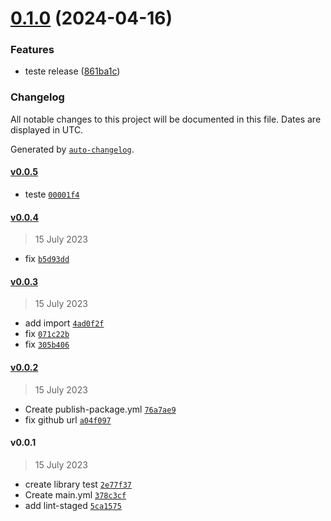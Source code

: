 # [0.1.0](https://github.com/MaykerHM/archbase-library-test/compare/v0.0.5...v0.1.0) (2024-04-16)


### Features

* teste release ([861ba1c](https://github.com/MaykerHM/archbase-library-test/commit/861ba1c5f09b85b10bc5182523de89f58ff59e7c))

### Changelog

All notable changes to this project will be documented in this file. Dates are displayed in UTC.

Generated by [`auto-changelog`](https://github.com/CookPete/auto-changelog).

#### [v0.0.5](https://github.com/MaykerHM/archbase-library-test/compare/v0.0.4...v0.0.5)

- teste [`00001f4`](https://github.com/MaykerHM/archbase-library-test/commit/00001f40cd749ecc99b4d54da111274c05ee3308)

#### [v0.0.4](https://github.com/MaykerHM/archbase-library-test/compare/v0.0.3...v0.0.4)

> 15 July 2023

- fix [`b5d93dd`](https://github.com/MaykerHM/archbase-library-test/commit/b5d93dd57dbc5ef748edc02dba4136453523bdc7)

#### [v0.0.3](https://github.com/MaykerHM/archbase-library-test/compare/v0.0.2...v0.0.3)

> 15 July 2023

- add import [`4ad0f2f`](https://github.com/MaykerHM/archbase-library-test/commit/4ad0f2ff36f1798cc500430fd80e97806eb87f78)
- fix [`071c22b`](https://github.com/MaykerHM/archbase-library-test/commit/071c22b03f44261e073860d215229313fa8da595)
- fix [`305b406`](https://github.com/MaykerHM/archbase-library-test/commit/305b40635b3ac4a3756ec22ce082cdba307ea9a9)

#### [v0.0.2](https://github.com/MaykerHM/archbase-library-test/compare/v0.0.1...v0.0.2)

> 15 July 2023

- Create publish-package.yml [`76a7ae9`](https://github.com/MaykerHM/archbase-library-test/commit/76a7ae9efa064c5d9ca58c052e81b57299cd9a96)
- fix github url [`a04f097`](https://github.com/MaykerHM/archbase-library-test/commit/a04f097504748894718a9d98f357879713f77f9a)

#### v0.0.1

> 15 July 2023

- create library test [`2e77f37`](https://github.com/MaykerHM/archbase-library-test/commit/2e77f3791b21c86641ee7ec1284b13604de2dd71)
- Create main.yml [`378c3cf`](https://github.com/MaykerHM/archbase-library-test/commit/378c3cf6f3a80df38f55d408d9cd6f3dfb6d4b79)
- add lint-staged [`5ca1575`](https://github.com/MaykerHM/archbase-library-test/commit/5ca15753f05d3a6d4305cca5db9da13b25fa8411)
